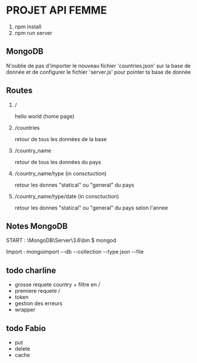 # PROJET API FEMME

1. npm install
2. npm run server

## MongoDB
N'oublie de pas d'importer le nouveau fichier 'countries.json' sur la base de donnée et de configurer le fichier 'server.js' pour pointer ta base de donnée

## Routes  
1. /

    hello world (home page)

2. /countries
    
    retour de tous les données de la base
    

3. /country_name
    
    retour de tous les données du pays
    

4. /country_name/type (in consctuction)
   
   retour les donnes "statical" ou "general" du pays
   

5. /country_name/type/date (in consctuction)
    
    retour les donnes "statical" ou "general" du pays selon l'annee 
    



## Notes MongoDB

START :
\MongoDB\Server\3.6\bin
$ mongod

Import :
mongoimport --db <DB NAME> --collection <COLLECTION NAME> --type json --file <JSON FILE>



## todo charline 
- grosse requete country + filtre en / 
- premiere requete / 
- token
- gestion des erreurs 
- wrapper

## todo Fabio 
- put
- delete 
- cache